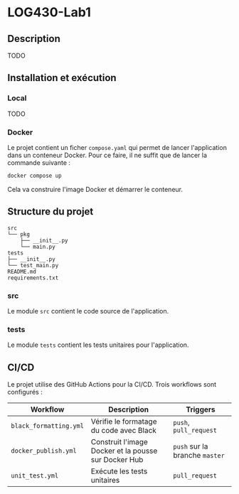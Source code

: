 # LOG430-Lab1

## Description

TODO

## Installation et exécution

### Local

TODO

### Docker

Le projet contient un ficher `compose.yaml` qui permet de lancer l'application dans un conteneur Docker. Pour ce faire, il ne suffit que de lancer la commande suivante :

```bash
docker compose up
```

Cela va construire l'image Docker et démarrer le conteneur.

## Structure du projet

```
src
└── pkg
    ├── __init__.py
    └── main.py
tests
├── __init__.py
└── test_main.py
README.md
requirements.txt
```

### src

Le module `src` contient le code source de l'application.

### tests

Le module `tests` contient les tests unitaires pour l'application.

## CI/CD

Le projet utilise des GitHub Actions pour la CI/CD. Trois workflows sont configurés :

| Workflow | Description | Triggers |
| --- | --- | --- |
| `black_formatting.yml` | Vérifie le formatage du code avec Black | `push`, `pull_request` |
| `docker_publish.yml` | Construit l'image Docker et la pousse sur Docker Hub | `push` sur la branche `master` |
| `unit_test.yml` | Exécute les tests unitaires | `pull_request` |
